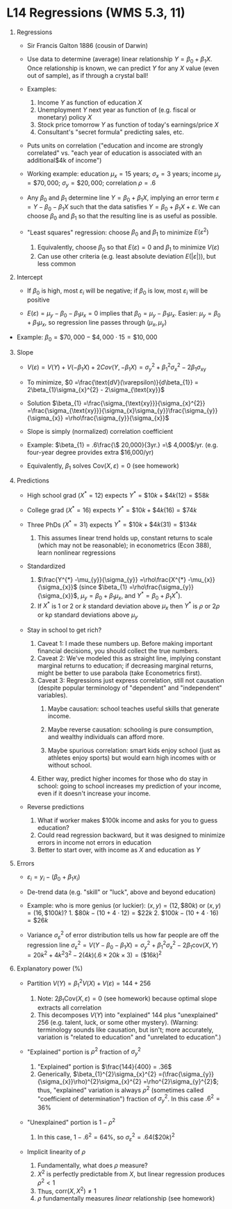 # L14 Regressions (WMS 5.3, 11)

1.  Regressions

    -  Sir Francis Galton 1886 (cousin of Darwin)

    -  Use data to determine (average) linear relationship $Y =\beta_{0} +\beta_{1}X$. Once relationship is known, we can predict $Y$ for any $X$ value (even out of sample), as if through a crystal ball!

    -  Examples:
		1.  Income $Y$ as function of education $X$
		2. Unemployment $Y$ next year as function of (e.g. fiscal or monetary) policy $X$
		3. Stock price tomorrow $Y$ as function of today's earnings/price $X$
		4. Consultant's "secret formula" predicting sales, etc.

    -  Puts units on correlation ("education and income are strongly correlated" vs. "each year of education is associated with an additional\$4k of income")

    -  Working example: education $\mu_{x} = 15$ years; $\sigma_{x} = 3$ years; income $\mu_{y} =\$ 70,000$; $\sigma_{y} =\$ 20,000$; correlation $\rho = .6$

    -  Any $\beta_{0}$ and $\beta_{1}$ determine line $Y =\beta_{0} +\beta_{1}X$, implying an error term $\varepsilon = Y -\beta_{0} -\beta_{1}X$ such that the data satisfies $Y =\beta_{0} +\beta_{1}X +\varepsilon$. We can choose $\beta_{0}$ and $\beta_{1}$ so that the resulting line is as useful as possible.

    -  "Least squares" regression: choose $\beta_{0}$ and $\beta_{1}$ to minimize $E(\varepsilon^{2})$
		1.  Equivalently, choose $\beta_{0}$ so that $E(\varepsilon) = 0$ and $\beta_{1}$ to minimize $V(\varepsilon)$
		2. Can use other criteria (e.g. least absolute deviation $E(|\varepsilon|)$), but less common

2.  Intercept

    -  If $\beta_{0}$ is high, most $\varepsilon_{i}$ will be negative; if $\beta_{0}$ is low, most $\varepsilon_{i}$ will be positive

    -  $E(\varepsilon) =\mu_{y} -\beta_{0} -\beta_{1}\mu_{x} = 0$ implies that $\beta_{0} =\mu_{y} -\beta_{1}\mu_{x}$.
 Easier: $\mu_{y} =\beta_{0} +\beta_{1}\mu_{x}$, so regression line passes through $(\mu_{x},\mu_{y})$

-  Example: $\beta_{0} =\$ 70,000 -\$ 4,000\cdot 15 =\$ 10,000$


3.  Slope

    -  $V(\varepsilon) = V(Y) + V(-\beta_{1}X) + 2Cov(Y, -\beta_{1}X) =\sigma_{y}^{2} +\beta_{1}^{2}\sigma_{x}^{2} - 2\beta_{1}\sigma_{\text{xy}}$

    -  To minimize, $0 =\frac{\text{dV}(\varepsilon)}{d\beta_{1}} = 2\beta_{1}\sigma_{x}^{2} - 2\sigma_{\text{xy}}$

    -  Solution $\beta_{1} =\frac{\sigma_{\text{xy}}}{\sigma_{x}^{2}} =\frac{\sigma_{\text{xy}}}{\sigma_{x}\sigma_{y}}\frac{\sigma_{y}}{\sigma_{x}} =\rho\frac{\sigma_{y}}{\sigma_{x}}$

    -  Slope is simply (normalized) correlation coefficient

    -  Example: $\beta_{1} = .6\frac{\$ 20,000}{3yr.} =\$ 4,000$/yr. (e.g. four-year degree provides extra \$16,000/yr)

    -  Equivalently, $\beta_{1}$ solves $\text{Cov}(X,\varepsilon) = 0$ (see homework)

4.  Predictions

    -  High school grad ($X^{*} = 12$) expects $Y^{*} =\$ 10k +\$ 4k(12) =\$ 58k$

    -  College grad ($X^{*} = 16$) expects $Y^{*} =\$ 10k +\$ 4k(16) =\$ 74k$

    -  Three PhDs ($X^{*} = 31$) expects $Y^{*} =\$ 10k +\$ 4k(31) =\$ 134k$
		1.  This assumes linear trend holds up, constant returns to scale (which may not be reasonable); in econometrics (Econ 388), learn nonlinear regressions

    -  Standardized
		1.  $\frac{Y^{*} -\mu_{y}}{\sigma_{y}} =\rho\frac{X^{*} -\mu_{x}}{\sigma_{x}}$ (since $\beta_{1} =\rho\frac{\sigma_{y}}{\sigma_{x}}$, $\mu_{y} =\beta_{0} +\beta_{1}\mu_{x}$, and $Y^{*} =\beta_{0} +\beta_{1}X^{*}$).
		2. If $X^{*}$ is $1$ or $2$ or $k$ standard deviation above $\mu_{x}$ then $Y^{*}$ is $\rho$ or $2\rho$ or $\text{kρ}$ standard deviations above $\mu_{y}$

    -  Stay in school to get rich?
		1.  Caveat 1: I made these numbers up. Before making important financial decisions, you should collect the true numbers.
		2. Caveat 2: We've modeled this as straight line, implying constant marginal returns to education; if decreasing marginal returns, might be better to use parabola (take Econometrics first).
		3. Caveat 3: Regressions just express correlation, still not causation (despite popular terminology of "dependent" and "independent" variables).
             1.  Maybe causation: school teaches useful skills that generate income.

             2.  Maybe reverse causation: schooling is pure consumption, and wealthy individuals can afford more.

             3.  Maybe spurious correlation: smart kids enjoy school (just as athletes enjoy sports) but would earn high incomes with or without school.
		4. Either way, predict higher incomes for those who do stay in school: going to school increases my prediction of your income, even if it doesn't increase your income.

    -  Reverse predictions
		1.  What if worker makes \$100k income and asks for you to guess education?
		2. Could read regression backward, but it was designed to minimize errors in income not errors in education
		3. Better to start over, with income as $X$ and education as $Y$

5.  Errors

    -  $\varepsilon_{i} = y_{i} -(\beta_{0} +\beta_{1}x_{i})$

    -  De-trend data (e.g. "skill" or "luck", above and beyond education)

    -  Example: who is more genius (or luckier): $(x,y) = (12,\$ 80k)$ or $(x,y) =(16,\$ 100k)$?
		   1.  $\$ 80k -(10 + 4\cdot 12) =\$ 22k$
		   2. $\$ 100k -(10 + 4\cdot 16) =\$ 26k$

    -  Variance $\sigma_{\varepsilon}^{2}$ of error distribution tells us how far people are off the regression line
 $\sigma_{\varepsilon}^{2} = V(Y -\beta_{0} -\beta_{1}X) =\sigma_{y}^{2} +\beta_{1}^{2}\sigma_{x}^{2} - 2\beta_{1}\text{cov}(X,Y)$ $= {20k}^{2} + {4k}^{2}3^{2} - 2(4k)(.6\times 20k\times 3) =(\$ 16k)^{2}$

6.  Explanatory power (%)

    -  Partition $V(Y) =\beta_{1}^{2}V(X) + V(\varepsilon) = 144 + 256$
		1.  Note: $2\beta_{1}\text{Cov}(X,\varepsilon) = 0$ (see homework) because optimal slope extracts all correlation
		2. This decomposes $V(Y)$ into "explained" 144 plus "unexplained" 256 (e.g. talent, luck, or some other mystery). (Warning: terminology sounds like causation, but isn't; more accurately, variation is "related to education" and "unrelated to education".)

    -  "Explained" portion is $\rho^{2}$ fraction of $\sigma_{y}^{2}$
		1.  "Explained" portion is $\frac{144}{400} = .36$
		2. Generically, $\beta_{1}^{2}\sigma_{x}^{2} =(\frac{\sigma_{y}}{\sigma_{x}}\rho)^{2}\sigma_{x}^{2} =\rho^{2}\sigma_{y}^{2}$; thus, "explained" variation is always $\rho^{2}$ (sometimes called "coefficient of determination") fraction of $\sigma_{y}^{2}$. In this case ${.6}^{2} = 36\%$

    -  "Unexplained" portion is $1 -\rho^{2}$
		1.  In this case, $1 - {.6}^{2} = 64\%$, so $\sigma_{\varepsilon}^{2} = .64(\$ 20k)^{2}$

    -  Implicit linearity of $\rho$
		1.  Fundamentally, what does $\rho$ measure?
		2. $X^{2}$ is perfectly predictable from $X$, but linear regression produces $\rho^{2} < 1$
		3. Thus, $\text{corr}(X,X^{2})\neq 1$
		4. $\rho$ fundamentally measures *linear* relationship (see homework)